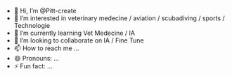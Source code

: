 - 👋 Hi, I’m @Pitt-create
- 👀 I’m interested in veterinary medecine / aviation / scubadiving / sports / Technologie
- 🌱 I’m currently learning Vet Medecine / IA
- 💞️ I’m looking to collaborate on IA / Fine Tune
- 📫 How to reach me ...
- 😄 Pronouns: ...
- ⚡ Fun fact: ...

<!---
Pitt-create/Pitt-create is a ✨ special ✨ repository because its `README.md` (this file) appears on your GitHub profile.
You can click the Preview link to take a look at your changes.
--->
